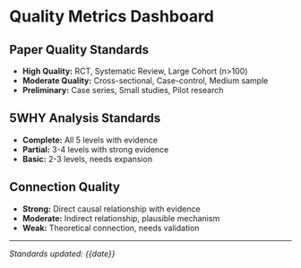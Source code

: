 # Quality Metrics Dashboard

## Paper Quality Standards
- **High Quality:** RCT, Systematic Review, Large Cohort (n>100)
- **Moderate Quality:** Cross-sectional, Case-control, Medium sample
- **Preliminary:** Case series, Small studies, Pilot research

## 5WHY Analysis Standards
- **Complete:** All 5 levels with evidence
- **Partial:** 3-4 levels with strong evidence
- **Basic:** 2-3 levels, needs expansion

## Connection Quality
- **Strong:** Direct causal relationship with evidence
- **Moderate:** Indirect relationship, plausible mechanism
- **Weak:** Theoretical connection, needs validation

---
*Standards updated: {{date}}*
